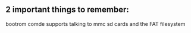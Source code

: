 ## 2 important things to remember:  
bootrom comde supports talking to mmc sd cards and the FAT filesystem
